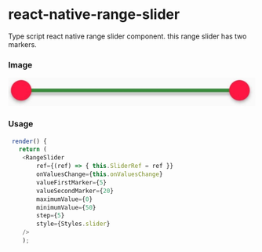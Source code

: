 # react-native-range-slider

Type script react native range slider component.
this range slider has two markers.

### Image
![sample image range slider](sample.png)

### Usage

```ts
 render() {
   return (
    <RangeSlider
        ref={(ref) => { this.SliderRef = ref }}
        onValuesChange={this.onValuesChange}
        valueFirstMarker={5}
        valueSecondMarker={20}
        maximumValue={0}
        minimumValue={50}
        step={5}
        style={Styles.slider}
    /> 
    );
```
